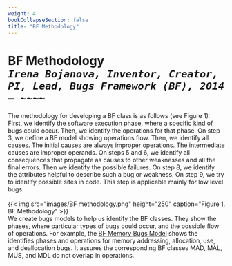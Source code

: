 ```yaml
---
weight: 4
bookCollapseSection: false
title: "BF Methodology"
---
```

# BF Methodology <br/>_`Irena Bojanova, Inventor, Creator, PI, Lead, Bugs Framework (BF), 2014 – ~~~~`_

The methodology for developing a BF class is as follows (see Figure 1): First, we identify the software execution phase, where a specific kind of bugs could occur. Then, we identify the operations for that phase. On step 3, we define a BF model showing operations flow. Then, we identify all causes. The initial causes are always improper operations. The intermediate causes are improper operands. On steps 5 and 6, we identify all consequences that propagate as causes to other weaknesses and all the final errors. Then we identify the possible failures. On step 8, we identify the attributes helpful to describe such a bug or weakness. On step 9, we try to identify possible sites in code. This step is applicable mainly for low level bugs.
<br/><br/>
{{< img src="images/BF methodology.png" height="250" caption="Figure 1. BF Methodology" >}}
<br/>
We create bugs models to help us identify the BF classes. They show the phases, where particular types of bugs could occur, and the possible flow of operations. For example, the [BF Memory Bugs Model](/BF/info/bf-classes/_mem/model/) shows the identifies phases and operations for memory addressing, allocation, use, and deallocation bugs. It assures the corresponding BF classes MAD, MAL, MUS, and MDL do not overlap in operations.

<!-- Methodology for Developing a BF Class 
Identify a software phase in which a kind of bugs may be introduced– this would define the new BF class.
Identify the operations for that phase– these would define the values of the main attribute Operation. 
Identify the operands (inputs) for those operations– these would define the main input_i attributes, where input_i are class specific.
Identify all improper results from the operations– these would define the consequences 
Define a BF model of operations flow – could include closely related BF classes. 
Identify all improper operation states– these would define the “Improper Operation” list of causes.
Identify all improper states of operands– these would define the “Improper input_i” list of causes.
Identify  all  consequences  that  propagate  as  causes  to another bug (all improper results that are input to operations in next bugs)– these would define the “Improper input_i” list of consequences.
Identify  all  consequences that do not propagate to other bugs– these would define the “Software Collapse” list of consequences, and other class specific consequences that may lead to other consequences, but are not causes of other bugs.
Identify specific Descriptive Attributes for operations and inputs.
Define the BF class graph. -->


<!-- The methodology for developing a BF class is as follows (see Figure 1): 
1.  Identify the software execution phase, where a specific kind of bugs could occur. 
2.  Identify the operations for that phase. 
3.  Define a BF model showing operations flow. 
4.  Identify all causes. The initial causes are always improper operations. The intermediate causes are improper operands. 
5.  Identify all consequences that propagate as causes to other weaknesses.
6.  Identify all consequences that are final errors leading to failures. 
7.  Identify all possible failures. 
8.  Identify the attributes helpful to describe such a bug or weakness. 
9.  Identify possible sites in code. This step is applicable mainly for low level bugs. -->